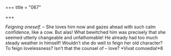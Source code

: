 +++
title = "067"

+++

*Feigning oneself.* – She loves him now and gazes ahead with such calm confidence, like a cow. But alas\! What bewitched him was precisely that she seemed utterly changeable and unfathomable\! He already had too much steady weather in himself\! Wouldn’t she do well to feign her old character? To feign lovelessness? Isn’t that the counsel of – love? *Vivat comoedia\!*6


